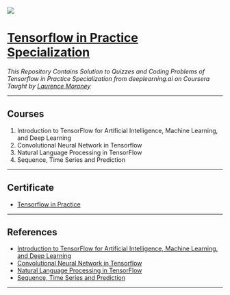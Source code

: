 ![](https://d2wvfoqc9gyqzf.cloudfront.net/content/uploads/2019/06/Website-TFSDesktopBanner.png)

# [Tensorflow in Practice Specialization](https://www.coursera.org/specializations/tensorflow-in-practice)
*This Repository Contains Solution to Quizzes and Coding Problems of Tensorflow in Practice Specialization from deeplearning.ai on Coursera Taught by [Laurence Moroney](https://www.coursera.org/instructor/lmoroney)*

--------------------------------------------------------------------------------------------

## Courses
1. Introduction to TensorFlow for Artificial Intelligence, Machine Learning, and Deep Learning
2. Convolutional Neural Network in Tensorflow
3. Natural Language Processing in TensorFlow
4. Sequence, Time Series and Prediction

-------------------------------------------------------------------------------------------------------------

## Certificate
* [Tensorflow in Practice](https://www.credential.net/10b55b26-1fe7-45c1-9788-d2b6c6768bff)

--------------------------------------------------------------------------------------------------------------

## References
* [Introduction to TensorFlow for Artificial Intelligence, Machine Learning, and Deep Learning](https://www.coursera.org/learn/introduction-tensorflow/home/welcome)
* [Convolutional Neural Network in Tensorflow](https://www.coursera.org/learn/convolutional-neural-networks-tensorflow/home/welcome)
* [Natural Language Processing in TensorFlow](https://www.coursera.org/learn/natural-language-processing-tensorflow/home/welcome)
* [Sequence, Time Series and Prediction](https://www.coursera.org/learn/tensorflow-sequences-time-series-and-prediction/home/welcome)

---------------------------------------------------------------------------------------------------------------

